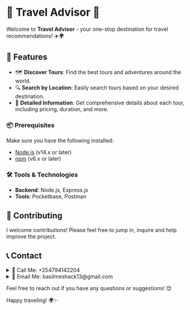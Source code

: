 # 🌟 Travel Advisor 🌟

Welcome to **Travel Advisor** - your one-stop destination for travel recommendations! ✈️🌍

## 🎉 Features

- 🗺️ **Discover Tours**: Find the best tours and adventures around the world.
- 🔍 **Search by Location**: Easily search tours based on your desired destination.
- 📝 **Detailed Information**: Get comprehensive details about each tour, including pricing, duration, and more.

### 📦 Prerequisites

Make sure you have the following installed:

- [Node.js](https://nodejs.org/) (v14.x or later)
- [npm](https://www.npmjs.com/) (v6.x or later)

### 🛠️ Tools & Technologies

- **Backend**: Node.js, Express.js
- **Tools**: Pocketbase, Postman

## 🤝 Contributing

I welcome contributions! Please feel free to jump in, inquire and help improve the project.

## 📞 Contact

<details>
  <summary>📱 Call Me: +254794142204</summary>
  [Call Me: +254794142204](tel:+254794142204)
</details>

<details>
  <summary>📧 Email Me: basilmeshack13@gmail.com</summary>
  [Email Me: basilmeshack13@gmail.com](mailto:basilmeshack13@gmail.com)
</details>

Feel free to reach out if you have any questions or suggestions! 😊

Happy traveling! 🌍✨